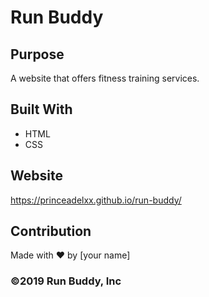 # Run Buddy

## Purpose
A website that offers fitness training services.

## Built With
* HTML
* CSS

## Website
https://princeadelxx.github.io/run-buddy/


## Contribution
Made with ❤️ by [your name]

### ©️2019 Run Buddy, Inc
